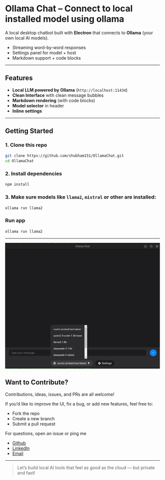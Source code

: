 # Ollama Chat – Connect to local installed model using ollama

A local desktop chatbot built with **Electron** that connects to **Ollama** (your own local AI models).

- Streaming word-by-word responses
- Settings panel for model + host
- Markdown support + code blocks

---

## Features

- **Local LLM powered by Ollama** (`http://localhost:11434`)
- **Clean Interface** with clean message bubbles
- **Markdown rendering** (with code blocks)
- **Model selector** in header
- **Inline settings**

---

## Getting Started

### 1. Clone this repo

```bash
git clone https://github.com/shubham151/OllamaChat.git
cd OllamaChat
```

### 2. Install dependencies

```bash
npm install
```

### 3. Make sure models like `llama2`, `mistral` or other are installed:

```bash
ollama run llama2
```

### Run app

```bash
ollama run llama2
```

---

![Demo](assets/ollama-chat-design1.gif)

## Want to Contribute?

Contributions, ideas, issues, and PRs are all welcome!

If you’d like to improve the UI, fix a bug, or add new features, feel free to:

- Fork the repo
- Create a new branch
- Submit a pull request

For questions, open an issue or ping me

- [Github](https://github.com/shubham151)
- [LinkedIn](https://www.linkedin.com/in/spidermines)
- [Email](smish040@ucr.edu)

---

> Let’s build local AI tools that feel as good as the cloud — but private and fast!
